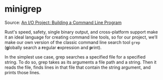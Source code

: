 # minigrep

Source: [An I/O Project: Building a Command Line Program](https://doc.rust-lang.org/book/ch12-00-an-io-project.html)

Rust's speed, safety, single binary output, and cross-platform support make it an ideal language 
for creating command line tools, so for our project, we’ll make our own version of the classic 
command line search tool `grep` (**g**lobally search a **r**egular **e**xpression and **p**rint). 

In the simplest use case, grep searches a specified file for a specified string. 
To do so, grep takes as its arguments a file path and a string. 
Then it reads the file, finds lines in that file that contain the string argument, and prints those lines.

